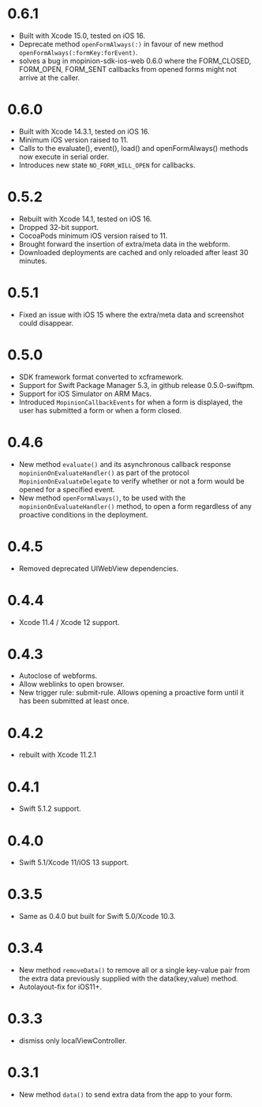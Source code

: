 # 0.6.1
- Built with Xcode 15.0, tested on iOS 16.
- Deprecate method `openFormAlways(:)` in favour of new method `openFormAlways(:formKey:forEvent)`.
- solves a bug in mopinion-sdk-ios-web 0.6.0 where the FORM\_CLOSED, FORM\_OPEN, FORM\_SENT callbacks from opened forms might not arrive at the caller.

# 0.6.0
- Built with Xcode 14.3.1, tested on iOS 16.
- Minimum iOS version raised to 11.
- Calls to the evaluate(), event(), load() and openFormAlways() methods now execute in serial order.
- Introduces new state `NO_FORM_WILL_OPEN` for callbacks.

# 0.5.2
- Rebuilt with Xcode 14.1, tested on iOS 16.
- Dropped 32-bit support.
- CocoaPods minimum iOS version raised to 11.
- Brought forward the insertion of extra/meta data in the webform.
- Downloaded deployments are cached and only reloaded after least 30 minutes.

# 0.5.1
- Fixed an issue with iOS 15 where the extra/meta data and screenshot could disappear.

# 0.5.0
- SDK framework format converted to xcframework. 
- Support for Swift Package Manager 5.3, in github release 0.5.0-swiftpm.
- Support for iOS Simulator on ARM Macs.
- Introduced `MopinionCallbackEvents` for when a form is displayed, the user has submitted a form or when a form closed.

# 0.4.6
- New method `evaluate()` and its asynchronous callback response `mopinionOnEvaluateHandler()` as part of the protocol `MopinionOnEvaluateDelegate` to verify whether or not a form would be opened for a specified event. 
- New method `openFormAlways()`, to be used with the `mopinionOnEvaluateHandler()` method, to open a form regardless of any proactive conditions in the deployment.

# 0.4.5
- Removed deprecated UIWebView dependencies.

# 0.4.4
- Xcode 11.4 / Xcode 12 support.

# 0.4.3
- Autoclose of webforms.
- Allow weblinks to open browser.
- New trigger rule: submit-rule. Allows opening a proactive form until it has been submitted at least once.

# 0.4.2
- rebuilt with Xcode 11.2.1

# 0.4.1
- Swift 5.1.2 support.

# 0.4.0
- Swift 5.1/Xcode 11/iOS 13 support.

# 0.3.5
- Same as 0.4.0 but built for Swift 5.0/Xcode 10.3.

# 0.3.4
- New method `removeData()` to remove all or a single key-value pair from the extra data previously supplied with the data(key,value) method.
- Autolayout-fix for iOS11+.

# 0.3.3
- dismiss only localViewController.

# 0.3.1 
- New method `data()` to send extra data from the app to your form.